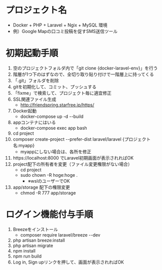 # プロジェクト名

- Docker + PHP + Laravel + Ngix + MySQL 環境
- 例）Google Mapの口コミ投稿を促すSMS送信ツール

# 初期起動手順

1. 空のプロジェクトフォルダ内で「git clone {docker-laravel-env}」を行う
1. 階層が1つ下のはずなので、全切り取り貼り付けで一階層上に持ってくる
1. 「.git」フォルダを削除
1. gitを初期化して、コミット、プッシュする
1. 「fixme」で検索して、プロジェクト毎に適宜修正
1. SSL関連ファイル生成
    - http://friendspring.starfree.jp/https/
1. Docker起動
    - docker-compose up -d --build
1. appコンテナにはいる
    - docker-compose exec app bash
1. cd project
1. composer create-project --prefer-dist laravel/laravel {プロジェクト名:myapp}
    - myappにしない場合は、各所を修正
1. https://localhost:8000 でLaravel初期画面が表示されればOK
1. project配下の所有者を変更（ファイル変更権限がない場合）
    - cd project
    - sudo chown -R hoge:hoge .
        - ※wslのユーザーでOK
1. app/storage 配下の権限変更
    - chmod -R 777 app/storage

# ログイン機能付与手順
1. Breezeをインストール
    - composer require laravel/breeze --dev
1. php artisan breeze:install
1. php artisan migrate
1. npm install
1. npm run build
1. Log in, Sign upリンクを押して、画面が表示されればOK
